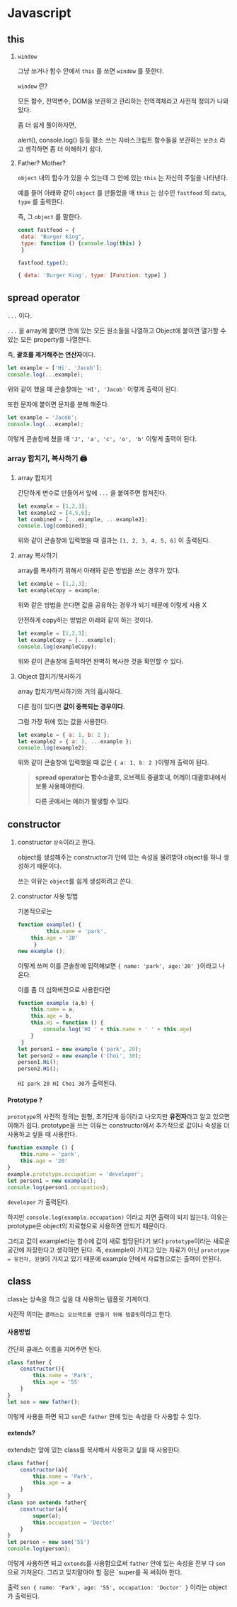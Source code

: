 # Javascript



## this

1. `window`

   그냥 쓰거나 함수 안에서 `this` 를 쓰면  `window` 를 뜻한다.

   `window` 란?

   모든 함수, 전역변수, DOM을 보관하고 관리하는 전역객체라고 사전적 정의가 나와있다.

   좀 더 쉽게 풀이하자면,

   alert(), console.log() 등등 평소 쓰는 자바스크립트 함수들을 보관하는 `보관소` 라고 생각하면 좀 더 이해하기 쉽다.

2. Father? Mother?

   `object` 내의 함수가 있을 수 있는데 그 안에 있는 `this` 는 자신의 주일을 나타낸다.

   예를 들어 아래와 같이 `object` 를 만들었을 때 `this` 는 상수인 `fastfood` 의 `data`, `type` 를 출력한다.

   즉, 그 `object` 를 말한다.

   ```javascript
   const fastfood = {
   	data: "Burger King",
   	type: function () {console.log(this) }
   	}
   
   fastfood.type();
   ```

   ```javascript
   { data: 'Burger King', type: [Function: type] }
   ```

   

## spread operator

`...` 이다.

`...` 을 array에 붙이면 안에 있는 모든 원소들을 나열하고 Object에 붙이면 열거할 수 있는 모든 property를 나열한다.

즉, **괄호를 제거해주는 연산자**이다.

```javascript
let example = ['Hi', 'Jacob'];
console.log(...example);
```

위와 같이 했을 때 콘솔창에는 `'HI', 'Jacob'` 이렇게 출력이 된다.

또한 문자에 붙이면 문자를 분해 해준다.

```javascript
let example = 'Jacob';
console.log(...example);
```

이렇게 콘솔창에 쳤을 때 `'J', 'a', 'c', 'o', 'b'` 이렇게 출력이 된다.

### array 합치기, 복사하기 🖨

1. array 합치기

   간단하게 변수로 만들어서 앞에 `...` 을 붙여주면 합쳐진다.

   ```javascript
   let example = [1,2,3];
   let example2 = [4,5,6];
   let combined = [...example, ...example2];
   console.log(combined);
   ```

   위와 같이 콘솔창에 입력했을 때 결과는 `[1, 2, 3, 4, 5, 6]` 이 출력된다.

2. array 복사하기

   array를 복사하기 위해서 아래와 같은 방법을 쓰는 경우가 있다.

   ```javascript
   let example = [1,2,3];
   let exampleCopy = example;
   ```

   위와 같은 방법을 쓴다면 값을 공유하는 경우가 되기 때문에 이렇게 사용 X

   안전하게 copy하는 방법은 아래와 같이 하는 것이다.

   ```javascript
   let example = [1,2,3];
   let exampleCopy = [...example];
   console.log(exampleCopy);
   ```

   위와 같이 콘솔창에 출력하면 완벽히 복사한 것을 확인할 수 있다.

3. Object 합치기/복사하기

   array 합치기/복사하기와 거의 흡사하다.

   다른 점이 있다면 **값이 중복되는 경우이다.**

   그럼 가장 뒤에 있는 값을 사용한다.

   ```javascript
   let example = { a: 1, b: 2 };
   let example2 = { a: 3, ...example };
   console.log(example2);
   ```

   위와 같이 콘솔창에 입력했을 때 값은 `{ a: 1, b: 2 }`이렇게 출력이 된다.

   > **spread operator는 함수소괄호, 오브젝트 중괄호내, 어레이 대괄호내에서 보통 사용해야한다.**
   >
   > **다른 곳에서는 에러가 발생할 수 있다.**



## constructor

1. constructor `상속`이라고 한다.

   object를 생성해주는 constructor가 안에 있는 속성을 물려받아 object를 하나 생성하기 때문이다.

   쓰는 이유는 `object`를 쉽게 생성하려고 쓴다.

2. constructor 사용 방법

   기본적으로는 

   ```javascript
   function example() {
   			this.name = 'park',
       this.age = '20'  
   		}
   new example ();
   ```

   이렇게 쓰며 이를 콘솔창에 입력해보면 `{ name: 'park', age:'20' }`이라고 나온다.

   이를 좀 더 심화버전으로 사용한다면

   ```javascript
   function example (a,b) {
       this.name = a,
       this.age = b,
       this.Hi = function () {
           console.log('HI ' + this.name + ' ' + this.age)
       }
    }
   let person1 = new example ('park', 20);
   let person2 = new example ('Choi', 30);
   person1.Hi();
   person2.Hi();
   ```

   `HI park 20 HI Choi 30`가 출력된다.

#### Prototype ?

`prototype`의 사전적 정의는 원형, 초기단계 등이라고 나오지만 **유전자**라고 알고 있으면 이해가 쉽다. prototype을 쓰는 이유는 constructor에서 추가적으로 값이나 속성을 더 사용하고 싶을 때 사용한다.

```javascript
function example () {
    this.name = 'park',
    this.age = '20'
}
example.prototype.occupation = 'developer';
let person1 = new example();
console.log(person1.occupation);
```

`developer` 가 출력된다.

하지만 `console.log(example.occupation)` 이라고 치면 출력이 되지 않는다.
이유는 prototype은 object의 자료형으로 사용하면 안되기 때문이다.

그리고 값이 example라는 함수에 값이 새로 할당된다기 보다 `prototype`이라는 새로운 공간에 저장한다고 생각하면 된다. 즉, example이 가지고 있는 자료가 아닌 `prototype = 유전자, 원형`이 가지고 있기 때문에 example 안에서 자료형으로는 출력이 안된다.



## class

class는 상속을 하고 싶을 대 사용하는 템플릿 기계이다.

사전적 의미는 `클래스는 오브젝트를 만들기 위해 템플릿`이라고 한다.

#### 사용방법

간단히 클래스 이름을 지어주면 된다.

```javascript
class father {
	constructor(){
		this.name = 'Park',
		this.age = '55'
	}
}
let son = new father();
```

이렇게 사용을 하면 되고 `son`은 `father` 안에 있는 속성을 다 사용할 수 있다.

#### extends?

extends는 앞에 있는 class를 복사해서 사용하고 싶을 때 사용한다.

```javascript
class father{
    constructor(a){
        this.name = 'Park',
        this.age = a
    }
}
class son extends father{
    constructor(a){
        super(a);
        this.occupation = 'Doctor'
    }
}
let person = new son('55')
console.log(person);
```

이렇게 사용하면 되고 `extends`를 사용함으로써 `father` 안에 있는 속성을 전부 다 `son` 으로 가져온다. 그리고 잊지말아야 할 점은 `super를 꼭 써줘야 한다. 

출력 `son { name: 'Park', age: '55', occupation: 'Doctor' }`  이라는 object가 출력된다.

